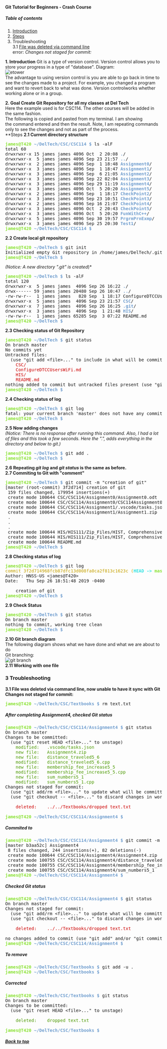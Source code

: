 #### Git Tutorial for Beginners - Crash Course 
##### Table of contents
1. [Introduction](#introduction)  
2. [Steps](#steps)   
3. Troubleshooting  
   3.1 [File was deleted via command line](#TS1)  
       error: *Changes not staged for commit:*

**1. Introduction**  <a name="introduction"></a>
Git is a type of version control. Version control allows you to 
store your progress in a type of "database".
Diagram:  
![etower](https://www.git-tower.com/learn/media/pages/git/ebook/en/command-line/basics/what-is-version-control/1234869142-1570000299/what-is-vcs.png "etower")  
The advantage to using version control is you are able to go back in time to see the changes made to a project. For example, you changed a program and want to revert back to what was done. Version controlworks whether working alone or in a group.

**2. Goal Create Git Repository for all my classes at Del Tech**  
Here the example used is for CSC114. The other courses will be added in
the same fashion.  
The following is copied and pasted from my terminal. I am showing  
the command entered and then the result. Note, I am repeating commands
only to see the changes and not as part of the process.  
**Steps <a name="steps"></a>
**2.1 Current directory structure**  
<pre><font color="#8AE234"><b>james@T420</b></font> <font color="#729FCF"><b>~/DelTech/CSC/CSC114 $</b></font> ls -alF
total 60
drwxrwxr-x 15 james james 4096 Oct  2 20:08 <font color="#729FCF"><b>.</b></font>/
drwxrwxr-x  5 james james 4096 Sep 23 21:57 <font color="#729FCF"><b>..</b></font>/
drwxrwxr-x  2 james james 4096 Sep  1 18:48 <font color="#729FCF"><b>Assignment0</b></font>/
drwxrwxr-x  3 james james 4096 Sep  1 18:47 <font color="#729FCF"><b>Assignment1</b></font>/
drwxrwxr-x  3 james james 4096 Sep  6 21:05 <font color="#729FCF"><b>Assignment2</b></font>/
drwxrwxr-x  3 james james 4096 Sep 22 02:04 <font color="#729FCF"><b>Assignment3</b></font>/
drwxrwxr-x  3 james james 4096 Sep 29 11:19 <font color="#729FCF"><b>Assignment4</b></font>/
drwxrwxr-x  3 james james 4096 Oct  5 20:20 <font color="#729FCF"><b>Assignment5</b></font>/
drwxrwxr-x  2 james james 4096 Sep  1 18:17 <font color="#729FCF"><b>CheckPoint2</b></font>/
drwxrwxr-x  3 james james 4096 Sep 23 10:51 <font color="#729FCF"><b>CheckPoint3</b></font>/
drwxrwxr-x  2 james james 4096 Sep 16 21:07 <font color="#729FCF"><b>CheckPoint4</b></font>/
drwxrwxr-x  3 james james 4096 Oct  2 20:43 <font color="#729FCF"><b>CheckPoint5</b></font>/
drwxrwxr-x  3 james james 4096 Oct  5 20:20 <font color="#729FCF"><b>FunWithC++</b></font>/
drwxrwxr-x  5 james james 4096 Sep 30 19:57 <font color="#729FCF"><b>PrgrmPrnExmp</b></font>/
drwxrwxr-x  3 james james 4096 Sep 25 20:30 <font color="#729FCF"><b>Test1</b></font>/
<font color="#8AE234"><b>james@T420</b></font> <font color="#729FCF"><b>~/DelTech/CSC/CSC114 $</b></font> 
</pre>  
**2.2 Create local git repository**  
<pre><font color="#8AE234"><b>james@T420</b></font> <font color="#729FCF"><b>~/DelTech $</b></font> git init
Initialized empty Git repository in /home/james/DelTech/.git/
<font color="#8AE234"><b>james@T420</b></font> <font color="#729FCF"><b>~/DelTech $</b></font></pre>  
*(Notice: A new directory ".git" is created*)*
<pre><font color="#8AE234"><b>james@T420</b></font> <font color="#729FCF"><b>~/DelTech $</b></font> ls -alF
total 120
drwxrwxr-x  5 james james  4096 Sep 26 16:22 <font color="#729FCF"><b>.</b></font>/
drwx------ 59 james james 20480 Sep 26 10:47 <font color="#729FCF"><b>..</b></font>/
-rw-rw-r--  1 james james   820 Sep  1 18:17 ConfigureDTCCUsersWiFi.md
drwxrwxr-x  5 james james  4096 Sep 23 21:57 <font color="#729FCF"><b>CSC</b></font>/
drwxrwxr-x  7 james james  4096 Sep 26 16:25 <font color="#729FCF"><b>.git</b></font>/
drwxrwxr-x  3 james james  4096 Sep  1 21:48 <font color="#729FCF"><b>HIS</b></font>/
-rw-rw-r--  1 james james 65285 Sep  3 07:22 README.md
<font color="#8AE234"><b>james@T420</b></font> <font color="#729FCF"><b>~/DelTech $</b></font> 
</pre>
**2.3 Checking status of Git Repository**    
<pre><font color="#8AE234"><b>james@T420</b></font> <font color="#729FCF"><b>~/DelTech $</b></font> git status
On branch master  
No commits yet  
Untracked files:  
  (use &quot;git add &lt;file&gt;...&quot; to include in what will be committed)  
	<font color="#CC0000">CSC/</font>  
	<font color="#CC0000">ConfigureDTCCUsersWiFi.md</font>  
	<font color="#CC0000">HIS/</font>  
	<font color="#CC0000">README.md</font>  
nothing added to commit but untracked files present (use &quot;git add&quot; to track)  
<font color="#8AE234"><b>james@T420</b></font> <font color="#729FCF"><b>~/DelTech $</b></font>   
</pre>  
**2.4 Checking status of log** 
<pre><font color="#8AE234"><b>james@T420</b></font> <font color="#729FCF"><b>~/DelTech $</b></font> git log
fatal: your current branch &apos;master&apos; does not have any commits yet
<font color="#8AE234"><b>james@T420</b></font> <font color="#729FCF"><b>~/DelTech $</b></font> </pre>
**2.5 Now adding changes**  
*(Notice: There is no response after running this command. Also, I had a lot of files 
and this took a few seconds. Here the ".", adds everything in the directory and below to git.)*  
<pre><font color="#8AE234"><b>james@T420</b></font> <font color="#729FCF"><b>~/DelTech $</b></font> git add .
<font color="#8AE234"><b>james@T420</b></font> <font color="#729FCF"><b>~/DelTech $</b></font> </pre>  
**2.6 Repeating *git log* and *git status* is the same as before.**  
**2.7 Commiting to Git with "comment"**  
<pre><font color="#8AE234"><b>james@T420</b></font> <font color="#729FCF"><b>~/DelTech $</b></font> git commit -m &quot;creation of git&quot;
[master (root-commit) 3f2d714] creation of git
 159 files changed, 179954 insertions(+)
 create mode 100644 CSC/CSC114/Assignment0/Assignment0.odt
 create mode 100644 CSC/CSC114/Assignment0/CSC114Assignment0_Ethics.pdf
 create mode 100644 CSC/CSC114/Assignment1/.vscode/tasks.json
 create mode 100644 CSC/CSC114/Assignment1/Assignment1.zip
 .
 .
 .
 create mode 100644 HIS/HIS111/Zip_Files/HIST, Comprehensive 5th Edition by Kevin M. Schultz sm.zip
 create mode 100644 HIS/HIS111/Zip_Files/HIST, Comprehensive 5th Edition by Kevin M. Schultz_test_bank.zip
 create mode 100644 README.md
<font color="#8AE234"><b>james@T420</b></font> <font color="#729FCF"><b>~/DelTech $</b></font> 
</pre>  
**2.8 Checking status of log**  
<pre><font color="#8AE234"><b>james@T420</b></font> <font color="#729FCF"><b>~/DelTech $</b></font> git log
<font color="#C4A000">commit 3f2d714968fcb87dfc13d008fa0ca2f813c1623c (</font><font color="#34E2E2"><b>HEAD -&gt; </b></font><font color="#8AE234"><b>master</b></font><font color="#C4A000">)</font>
Author: HNSS-US &lt;james@T420&gt;
Date:   Thu Sep 26 18:51:48 2019 -0400

    creation of git
<font color="#8AE234"><b>james@T420</b></font> <font color="#729FCF"><b>~/DelTech $</b></font></pre>  
**2.9 Check Status**  
<pre><font color="#8AE234"><b>james@T420</b></font> <font color="#729FCF"><b>~/DelTech $</b></font> git status
On branch master
nothing to commit, working tree clean
<font color="#8AE234"><b>james@T420</b></font> <font color="#729FCF"><b>~/DelTech $</b></font> 
</pre>  
**2.10 Git branch diagram**  
The following diagram shows what we have 
done and what we are about to do  
Git branching:  
![git branch](https://guides.github.com/activities/hello-world/branching.png "Git Branch Image")  
**2.11 Working with one file**

### 3 Troubleshooting  
**3.1 File was deleted via command line, now unable to have it sync with Git <a name="TS1"></a>  
      Changes not staged for commit:**  
<pre><font color="#8AE234"><b>james@T420</b></font> <font color="#729FCF"><b>~/DelTech/CSC/Textbooks $</b></font> rm text.txt</pre>  
##### After completing Assignment4, checked Git status
<pre><font color="#8AE234"><b>james@T420</b></font> <font color="#729FCF"><b>~/DelTech/CSC/CSC114/Assignment4 $</b></font> git status  
On branch master  
Changes to be committed:
  (use &quot;git reset HEAD &lt;file&gt;...&quot; to unstage)
	<font color="#4E9A06">modified:   .vscode/tasks.json</font>
	<font color="#4E9A06">new file:   Assignment4.zip</font>
	<font color="#4E9A06">new file:   distance_traveled5_6</font>
	<font color="#4E9A06">modified:   distance_traveled5_6.cpp</font>
	<font color="#4E9A06">new file:   membership_fee_increase5_5</font>
	<font color="#4E9A06">modified:   membership_fee_increase5_5.cpp</font>
	<font color="#4E9A06">new file:   sum_numbers5_1</font>
	<font color="#4E9A06">modified:   sum_numbers5_1.cpp</font>
Changes not staged for commit:
  (use &quot;git add/rm &lt;file&gt;...&quot; to update what will be committed)
  (use &quot;git checkout -- &lt;file&gt;...&quot; to discard changes in working directory)

	<font color="#CC0000">deleted:    ../../Textbooks/dropped text.txt</font>

<font color="#8AE234"><b>james@T420</b></font> <font color="#729FCF"><b>~/DelTech/CSC/CSC114/Assignment4 $</b></font></pre>  
##### Commited to 
<pre><font color="#8AE234"><b>james@T420</b></font> <font color="#729FCF"><b>~/DelTech/CSC/CSC114/Assignment4 $</b></font> git commit -m &quot;Assignment4&quot;
[master b3aa52c] Assignment4
 8 files changed, 244 insertions(+), 82 deletions(-)
 create mode 100644 CSC/CSC114/Assignment4/Assignment4.zip
 create mode 100755 CSC/CSC114/Assignment4/distance_traveled5_6
 create mode 100755 CSC/CSC114/Assignment4/membership_fee_increase5_5
 create mode 100755 CSC/CSC114/Assignment4/sum_numbers5_1
<font color="#8AE234"><b>james@T420</b></font> <font color="#729FCF"><b>~/DelTech/CSC/CSC114/Assignment4 $</b></font></pre>  

##### Checked Git status  
<pre><font color="#8AE234"><b>james@T420</b></font> <font color="#729FCF"><b>~/DelTech/CSC/CSC114/Assignment4 $</b></font> git status
On branch master
Changes not staged for commit:
  (use &quot;git add/rm &lt;file&gt;...&quot; to update what will be committed)
  (use &quot;git checkout -- &lt;file&gt;...&quot; to discard changes in working directory)

	<font color="#CC0000">deleted:    ../../Textbooks/dropped text.txt</font>

no changes added to commit (use &quot;git add&quot; and/or &quot;git commit -a&quot;)
<font color="#8AE234"><b>james@T420</b></font> <font color="#729FCF"><b>~/DelTech/CSC/CSC114/Assignment4 $</b></font> </pre>  
##### To remove  
<pre><font color="#8AE234"><b>james@T420</b></font> <font color="#729FCF"><b>~/DelTech/CSC/Textbooks $</b></font> git add -u .
<font color="#8AE234"><b>james@T420</b></font> <font color="#729FCF"><b>~/DelTech/CSC/Textbooks $</b></font></pre>  

##### Corrected  
<pre><font color="#8AE234"><b>james@T420</b></font> <font color="#729FCF"><b>~/DelTech/CSC/Textbooks $</b></font> git status
On branch master
Changes to be committed:
  (use &quot;git reset HEAD &lt;file&gt;...&quot; to unstage)

	<font color="#4E9A06">deleted:    dropped text.txt</font>

<font color="#8AE234"><b>james@T420</b></font> <font color="#729FCF"><b>~/DelTech/CSC/Textbooks $</b></font> 
</pre>  

##### [Back to top](#introduction)  

